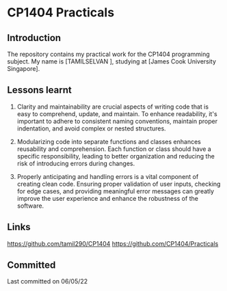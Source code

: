 
# CP1404 Practicals

## Introduction

The repository contains my practical work for the CP1404 programming subject. 
My name is [TAMILSELVAN ], studying at [James Cook University Singapore].

## Lessons learnt

1. Clarity and maintainability are crucial aspects of writing code that is easy to comprehend, 
update, and maintain. To enhance readability, it's important to adhere to consistent naming conventions, maintain proper indentation, and avoid complex or nested structures.

2. Modularizing code into separate functions and classes enhances reusability and comprehension. Each 
function or class should have a specific responsibility, leading to better organization and reducing the risk of introducing errors during changes.

3. Properly anticipating and handling errors is a vital component of creating clean code. Ensuring
proper validation of user inputs, checking for edge cases, and providing meaningful error messages can greatly improve the user experience and enhance the robustness of the software.

## Links

https://github.com/tamil290/CP1404
https://github.com/CP1404/Practicals

## Committed
Last committed on 06/05/22